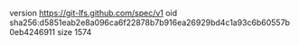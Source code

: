 version https://git-lfs.github.com/spec/v1
oid sha256:d5851eab2e8a096ca6f22878b7b916ea26929bd4c1a93c6b60557b0eb4246911
size 1574
